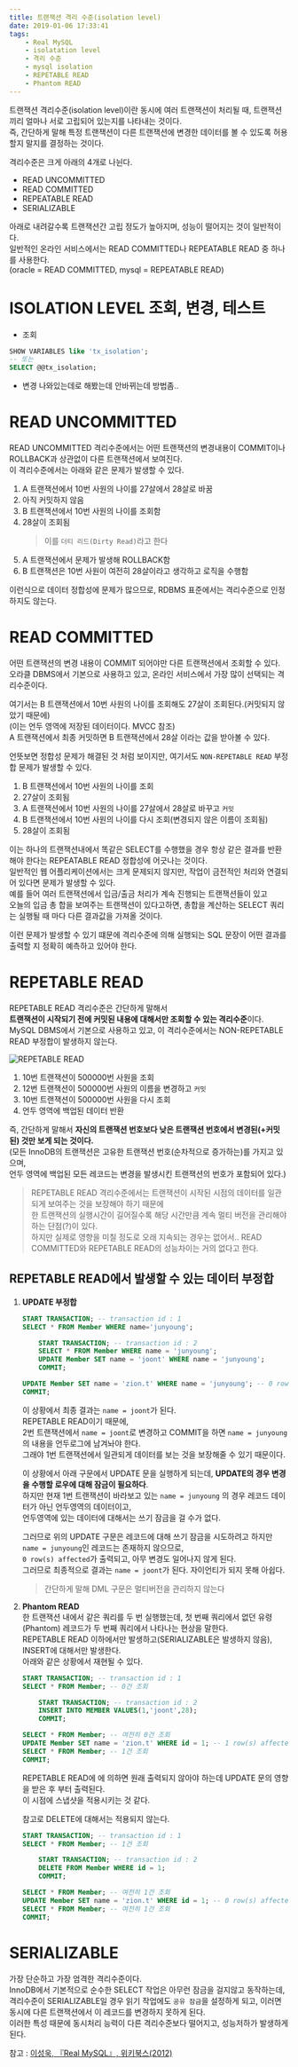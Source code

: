 ```yaml
---
title: 트랜잭션 격리 수준(isolation level)
date: 2019-01-06 17:33:41
tags:
    - Real MySQL
    - isolatation level
    - 격리 수준  
    - mysql isolation
    - REPETABLE READ
    - Phantom READ
---
```


트랜잭션 격리수준(isolation level)이란 동시에 여러 트랜잭션이 처리될 때, 트랜잭션끼리 얼마나 서로 고립되어 있는지를 나타내는 것이다.  
즉, 간단하게 말해 특정 트랜잭션이 다른 트랜잭션에 변경한 데이터를 볼 수 있도록 허용할지 말지를 결정하는 것이다.  

격리수준은 크게 아래의 4개로 나뉜다.  
- READ UNCOMMITTED
- READ COMMITTED
- REPEATABLE READ
- SERIALIZABLE

아래로 내려갈수록 트랜잭션간 고립 정도가 높아지며, 성능이 떨어지는 것이 일반적이다.  
일반적인 온라인 서비스에서는 READ COMMITTED나 REPEATABLE READ 중 하나를 사용한다.  
(oracle = READ COMMITTED, mysql = REPEATABLE READ)  

# ISOLATION LEVEL 조회, 변경, 테스트
- 조회
```sql
SHOW VARIABLES like 'tx_isolation';
-- 또는
SELECT @@tx_isolation;
```

- 변경
나와있는데로 해봤는데 안바뀌는데 방법좀..  

# READ UNCOMMITTED  
READ UNCOMMITTED 격리수준에서는 어떤 트랜잭션의 변경내용이 COMMIT이나 ROLLBACK과 상관없이 다른 트랜잭션에서 보여진다.  
이 격리수준에서는 아래와 같은 문제가 발생할 수 있다.  

1. A 트랜잭션에서 10번 사원의 나이를 27살에서 28살로 바꿈  
2. 아직 커밋하지 않음  
3. B 트랜잭션에서 10번 사원의 나이를 조회함  
4. 28살이 조회됨  
    > 이를 `더티 리드(Dirty Read)`라고 한다  
5. A 트랜잭션에서 문제가 발생해 ROLLBACK함  
6. B 트랜잭션은 10번 사원이 여전히 28살이라고 생각하고 로직을 수행함  

이런식으로 데이터 정합성에 문제가 많으므로, RDBMS 표준에서는 격리수준으로 인정하지도 않는다.  

# READ COMMITTED  
어떤 트랜잭션의 변경 내용이 COMMIT 되어야만 다른 트랜잭션에서 조회할 수 있다.  
오라클 DBMS에서 기본으로 사용하고 있고, 온라인 서비스에서 가장 많이 선택되는 격리수준이다.  

여기서는 B 트랜잭션에서 10번 사원의 나이를 조회해도 27살이 조회된다.(커밋되지 않았기 때문에)  
(이는 언두 영역에 저장된 데이터이다. MVCC 참조)  
A 트랜잭션에서 최종 커밋하면 B 트랜잭션에서 28살 이라는 값을 받아볼 수 있다.  

언뜻보면 정합성 문제가 해결된 것 처럼 보이지만, 여기서도 `NON-REPETABLE READ` 부정합 문제가 발생할 수 있다.  

1. B 트랜잭션에서 10번 사원의 나이를 조회  
2. 27살이 조회됨  
3. A 트랜잭션에서 10번 사원의 나이를 27살에서 28살로 바꾸고 `커밋`  
4. B 트랜잭션에서 10번 사원의 나이를 다시 조회(변경되지 않은 이름이 조회됨)  
5. 28살이 조회됨  

이는 하나의 트랜잭션내에서 똑같은 SELECT를 수행했을 경우 항상 같은 결과를 반환해야 한다는 REPEATABLE READ 정합성에 어긋나는 것이다.  
일반적인 웹 어플리케이션에서는 크게 문제되지 않지만, 작업이 금전적인 처리와 연결되어 있다면 문제가 발생할 수 있다.  
예를 들어 여러 트랜잭션에서 입금/출금 처리가 계속 진행되는 트랜잭션들이 있고  
오늘의 입금 총 합을 보여주는 트랜잭션이 있다고하면, 총합을 계산하는 SELECT 쿼리는 실행될 때 마다 다른 결과값을 가져올 것이다.  

이런 문제가 발생할 수 있기 떄문에 격리수준에 의해 실행되는 SQL 문장이 어떤 결과를 출력할 지 정확히 예측하고 있어야 한다.  

# REPETABLE READ
REPETABLE READ 격리수준은 간단하게 말해서  
**트랜잭션이 시작되기 전에 커밋된 내용에 대해서만 조회할 수 있는 격리수준**이다.  
MySQL DBMS에서 기본으로 사용하고 있고, 이 격리수준에서는 NON-REPETABLE READ 부정합이 발생하지 않는다.  

![REPETABLE READ](https://lh3.googleusercontent.com/aztiVgFOP67hzvVKSVF5DtUlZk6WTl2l0Q8sCa-X_BlKjM_f4DjT411J2BLFbYYIYBrenuLmhro9mUDhd6FXoZ2298ihKp7KXBzHJbIM0R5JqQ6Qqlr1K9A0s-FMi0wI3D7JYPa2ur-0YDIjtBrD_FtPk9qpzqNsS9Qmv1dIZiV4hAKVnOGYziXuD7t0AUku_NsTTN5eliIrn8DRbhj5OyHNGk38txnSa7u0_mJwTNEiWTdt9W36jnEtYXRLE2a9u-ELIyHPqDovAMK6jif1q-M69gxdMOjLVyuyWCeBCvfNY5Z9UUMFMQCtaFnNVchougVdVwtefNYIpEPJuLTJosEuQ0OytK-fPzEeoZwARjDWHYGR8Tu4XGUSjrW7R94JfMEPUwecwqvWE1Qo1tExCj0ctmEa_dIDKKuCTmmHwevbfcEDy6vMIsMHqN_BK3wOO8xdiy9X5o_f1I3HbJc_xL6SHZoGkFV71HiMXyUFjA1i3ecyA9UQrnLhE3Jc2UKBaajkSKAFJue_kWkh8b1oeEQdH5_dPL9sbRSX0UrelfuyLlXuYM_3Y4xs-Kn18niWYa_ulWC5pfLANTgN3twXubzdtemm4prAxpF_fAW9yQlbC9tWr1llrjpRtY4blE16y4ZCB-wuWekrpcyD-P0lwTFPS9LUcPI=w690-h919-no)

1. 10번 트랜잭션이 500000번 사원을 조회 
2. 12번 트랜잭션이 500000번 사원의 이름을 변경하고 `커밋`  
3. 10번 트랜잭션이 500000번 사원을 다시 조회  
4. 언두 영역에 백업된 데이터 반환  

즉, 간단하게 말해서 **자신의 트랜잭션 번호보다 낮은 트랜잭션 번호에서 변경된(+커밋된) 것만 보게 되는 것이다.**  
(모든 InnoDB의 트랜잭션은 고유한 트랜잭션 번호(순차적으로 증가하는)를 가지고 있으며,  
언두 영역에 백업된 모든 레코드는 변경을 발생시킨 트랜잭션의 번호가 포함되어 있다.)  

> REPETABLE READ 격리수준에서는 트랜잭션이 시작된 시점의 데이터를 일관되게 보여주는 것을 보장해야 하기 때문에  
> 한 트랜잭션의 실행시간이 길어질수록 해당 시간만큼 계속 멀티 버전을 관리해야 하는 단점(?)이 있다.  
> 하지만 실제로 영향을 미칠 정도로 오래 지속되는 경우는 없어서.. READ COMMITTED와 REPETABLE READ의 성능차이는 거의 없다고 한다.  

## REPETABLE READ에서 발생할 수 있는 데이터 부정합
1. **UPDATE 부정합**  
    ```sql
    START TRANSACTION; -- transaction id : 1
    SELECT * FROM Member WHERE name='junyoung';

        START TRANSACTION; -- transaction id : 2
        SELECT * FROM Member WHERE name = 'junyoung';
        UPDATE Member SET name = 'joont' WHERE name = 'junyoung';
        COMMIT;

    UPDATE Member SET name = 'zion.t' WHERE name = 'junyoung'; -- 0 row(s) affected
    COMMIT;
    ```

    이 상황에서 최종 결과는 `name = joont`가 된다.  
    REPETABLE READ이기 때문에,  
    2번 트랜잭션에서 `name = joont`로 변경하고 COMMIT을 하면 `name = junyoung`의 내용을 언두로그에 남겨놔야 한다.  
    그래야 1번 트랜잭션에서 일관되게 데이터를 보는 것을 보장해줄 수 있기 때문이다.  

    이 상황에서 아래 구문에서 UPDATE 문을 실행하게 되는데, **UPDATE의 경우 변경을 수행할 로우에 대해 잠금이 필요하다**.  
    하지만 현재 1번 트랜잭션이 바라보고 있는 `name = junyoung` 의 경우 레코드 데이터가 아닌 언두영역의 데이터이고,  
    언두영역에 있는 데이터에 대해서는 쓰기 잠금을 걸 수가 없다.  

    그러므로 위의 UPDATE 구문은 레코드에 대해 쓰기 잠금을 시도하려고 하지만 `name = junyoung`인 레코드는 존재하지 않으므로,  
    `0 row(s) affected`가 출력되고, 아무 변경도 일어나지 않게 된다.  
    그러므로 최종적으로 결과는 `name = joont`가 된다. 자이언티가 되지 못해 아쉽다.   
    > 간단하게 말해 DML 구문은 멀티버전을 관리하지 않는다

2. **Phantom READ**  
    한 트랜잭션 내에서 같은 쿼리를 두 번 실행했는데, 첫 번째 쿼리에서 없던 유령(Phantom) 레코드가 두 번째 쿼리에서 나타나는 현상을 말한다.  
    REPETABLE READ 이하에서만 발생하고(SERIALIZABLE은 발생하지 않음), INSERT에 대해서만 발생한다.  
    아래와 같은 상황에서 재현될 수 있다.  

    ```sql
    START TRANSACTION; -- transaction id : 1 
    SELECT * FROM Member; -- 0건 조회

        START TRANSACTION; -- transaction id : 2
        INSERT INTO MEMBER VALUES(1,'joont',28);
        COMMIT;

    SELECT * FROM Member; -- 여전히 0건 조회 
    UPDATE Member SET name = 'zion.t' WHERE id = 1; -- 1 row(s) affected
    SELECT * FROM Member; -- 1건 조회 
    COMMIT;
    ```

    REPETABLE READ에 에 의하면 원래 출력되지 않아야 하는데 UPDATE 문의 영향을 받은 후 부터 출력된다.  
    이 시점에 스냅샷을 적용시키는 것 같다.  

    참고로 DELETE에 대해서는 적용되지 않는다.  

    ```sql
    START TRANSACTION; -- transaction id : 1 
    SELECT * FROM Member; -- 1건 조회

        START TRANSACTION; -- transaction id : 2
        DELETE FROM Member WHERE id = 1;
        COMMIT;

    SELECT * FROM Member; -- 여전히 1건 조회 
    UPDATE Member SET name = 'zion.t' WHERE id = 1; -- 0 row(s) affected
    SELECT * FROM Member; -- 여전히 1건 조회 
    COMMIT;
    ```

# SERIALIZABLE  
가장 단순하고 가장 엄격한 격리수준이다.  
InnoDB에서 기본적으로 순수한 SELECT 작업은 아무런 잠금을 걸지않고 동작하는데,  
격리수준이 SERIALIZABLE일 경우 읽기 작업에도 `공유 잠금`을 설정하게 되고, 이러면 동시에 다른 트랜잭션에서 이 레코드를 변경하지 못하게 된다.  
이러한 특성 때문에 동시처리 능력이 다른 격리수준보다 떨어지고, 성능저하가 발생하게 된다. 

참고 : [이성욱, 『Real MySQL』, 위키북스(2012)](http://www.kyobobook.co.kr/product/detailViewKor.laf?ejkGb=KOR&mallGb=KOR&barcode=9788992939003&orderClick=LEA&Kc=)


<!-- more -->